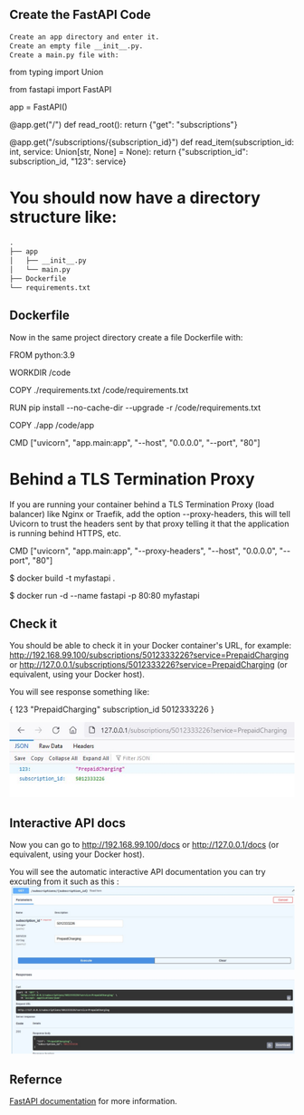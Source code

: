 ## Create the FastAPI Code

    Create an app directory and enter it.
    Create an empty file __init__.py.
    Create a main.py file with:


from typing import Union

from fastapi import FastAPI

app = FastAPI()


@app.get("/")
def read_root():
    return {"get": "subscriptions"}


@app.get("/subscriptions/{subscription_id}")
def read_item(subscription_id: int, service: Union[str, None] = None):
    return {"subscription_id": subscription_id, "123": service}


# You should now have a directory structure like:
```
.
├── app
│   ├── __init__.py
│   └── main.py
├── Dockerfile
└── requirements.txt
```

## Dockerfile

Now in the same project directory create a file Dockerfile with:


FROM python:3.9

WORKDIR /code

COPY ./requirements.txt /code/requirements.txt

RUN pip install --no-cache-dir --upgrade -r /code/requirements.txt

COPY ./app /code/app

CMD ["uvicorn", "app.main:app", "--host", "0.0.0.0", "--port", "80"]


# Behind a TLS Termination Proxy

If you are running your container behind a TLS Termination Proxy (load balancer) like Nginx or Traefik, add the option --proxy-headers, this will tell Uvicorn to trust the headers sent by that proxy telling it that the application is running behind HTTPS, etc.

CMD ["uvicorn", "app.main:app", "--proxy-headers", "--host", "0.0.0.0", "--port", "80"]




$ docker build -t myfastapi .

$ docker run -d --name fastapi -p 80:80 myfastapi




## Check it

You should be able to check it in your Docker container's URL, for example: http://192.168.99.100/subscriptions/5012333226?service=PrepaidCharging or http://127.0.0.1/subscriptions/5012333226?service=PrepaidCharging (or equivalent, using your Docker host).

You will see response something like:

{
    123	"PrepaidCharging"
    subscription_id	5012333226
}

![alt text](https://github.com/EngMohamedElEmam/simple-api-docker/blob/master/fastapi-HTTP-request.jpg?raw=true)

## Interactive API docs

Now you can go to http://192.168.99.100/docs or http://127.0.0.1/docs (or equivalent, using your Docker host).

You will see the automatic interactive API documentation you can try excuting from it such as this :  ![alt text](https://github.com/EngMohamedElEmam/simple-api-docker/blob/master/fastapi-swagger.jpg?raw=true)


## Refernce 
[FastAPI documentation](https://fastapi.tiangolo.com/tutorial/getting-started/) for more information.
